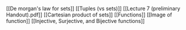 [[De morgan's law for sets]]
[[Tuples (vs sets)]]
[[Lecture 7 (preliminary Handout).pdf]]
[[Cartesian product of sets]]
[[Functions]]
[[Image of function]]
[[Injective, Surjective, and Bijective functions]]

